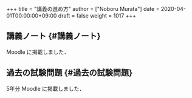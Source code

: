 +++
title = "講義の進め方"
author = ["Noboru Murata"]
date = 2020-04-01T00:00:00+09:00
draft = false
weight = 1017
+++

## 講義ノート {#講義ノート}

Moodle に掲載しました．


## 過去の試験問題 {#過去の試験問題}

5年分 Moodle に掲載しました．
